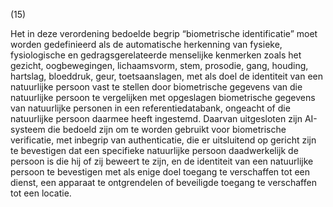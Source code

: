 (15)

Het in deze verordening bedoelde begrip “biometrische identificatie” moet worden gedefinieerd als de automatische herkenning van fysieke, fysiologische en gedragsgerelateerde menselijke kenmerken zoals het gezicht, oogbewegingen, lichaamsvorm, stem, prosodie, gang, houding, hartslag, bloeddruk, geur, toetsaanslagen, met als doel de identiteit van een natuurlijke persoon vast te stellen door biometrische gegevens van die natuurlijke persoon te vergelijken met opgeslagen biometrische gegevens van natuurlijke personen in een referentiedatabank, ongeacht of die natuurlijke persoon daarmee heeft ingestemd. Daarvan uitgesloten zijn AI-systeem die bedoeld zijn om te worden gebruikt voor biometrische verificatie, met inbegrip van authenticatie, die er uitsluitend op gericht zijn te bevestigen dat een specifieke natuurlijke persoon daadwerkelijk de persoon is die hij of zij beweert te zijn, en de identiteit van een natuurlijke persoon te bevestigen met als enige doel toegang te verschaffen tot een dienst, een apparaat te ontgrendelen of beveiligde toegang te verschaffen tot een locatie.
